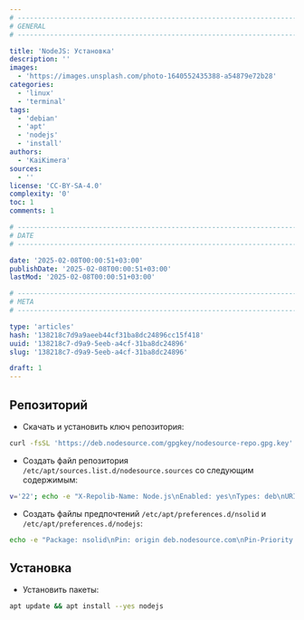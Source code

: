 ```yaml
---
# -------------------------------------------------------------------------------------------------------------------- #
# GENERAL
# -------------------------------------------------------------------------------------------------------------------- #

title: 'NodeJS: Установка'
description: ''
images:
  - 'https://images.unsplash.com/photo-1640552435388-a54879e72b28'
categories:
  - 'linux'
  - 'terminal'
tags:
  - 'debian'
  - 'apt'
  - 'nodejs'
  - 'install'
authors:
  - 'KaiKimera'
sources:
  - ''
license: 'CC-BY-SA-4.0'
complexity: '0'
toc: 1
comments: 1

# -------------------------------------------------------------------------------------------------------------------- #
# DATE
# -------------------------------------------------------------------------------------------------------------------- #

date: '2025-02-08T00:00:51+03:00'
publishDate: '2025-02-08T00:00:51+03:00'
lastMod: '2025-02-08T00:00:51+03:00'

# -------------------------------------------------------------------------------------------------------------------- #
# META
# -------------------------------------------------------------------------------------------------------------------- #

type: 'articles'
hash: '138218c7d9a9aeeb44cf31ba8dc24896cc15f418'
uuid: '138218c7-d9a9-5eeb-a4cf-31ba8dc24896'
slug: '138218c7-d9a9-5eeb-a4cf-31ba8dc24896'

draft: 1
---
```




<!--more-->

## Репозиторий

- Скачать и установить ключ репозитория:

```bash
curl -fsSL 'https://deb.nodesource.com/gpgkey/nodesource-repo.gpg.key' | gpg --dearmor -o '/etc/apt/keyrings/nodesource.gpg'
```

- Создать файл репозитория `/etc/apt/sources.list.d/nodesource.sources` со следующим содержимым:

```bash
v='22'; echo -e "X-Repolib-Name: Node.js\nEnabled: yes\nTypes: deb\nURIs: https://deb.nodesource.com/node_${v}.x\n#URIs: https://mirror.yandex.ru/mirrors/deb.nodesource.com/node_${v}.x\nSuites: nodistro\nComponents: main\nArchitectures: $( dpkg --print-architecture )\nSigned-By: /etc/apt/keyrings/nodesource.gpg\n" | tee '/etc/apt/sources.list.d/nodesource.sources' > '/dev/null'
```

- Создать файлы предпочтений `/etc/apt/preferences.d/nsolid` и `/etc/apt/preferences.d/nodejs`:

```bash
echo -e "Package: nsolid\nPin: origin deb.nodesource.com\nPin-Priority: 600\n" | tee '/etc/apt/preferences.d/nsolid' && echo -e "Package: nodejs\nPin: origin deb.nodesource.com\nPin-Priority: 600\n" | tee '/etc/apt/preferences.d/nodejs'
```

## Установка

- Установить пакеты:

```bash
apt update && apt install --yes nodejs
```
